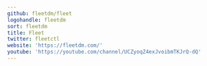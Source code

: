 ```yaml
---
github: fleetdm/fleet
logohandle: fleetdm
sort: fleetdm
title: Fleet
twitter: fleetctl
website: 'https://fleetdm.com/'
youtube: 'https://youtube.com/channel/UCZyoqZ4exJvoibmTKJrQ-dQ'
---
```


